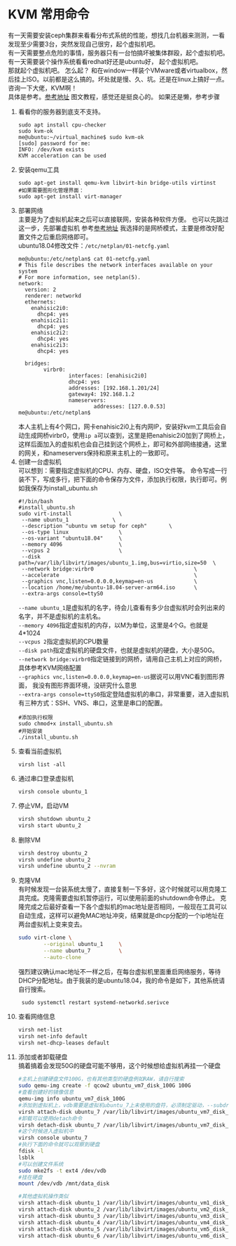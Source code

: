 KVM 常用命令
=====================
有一天需要安装ceph集群来看看分布式系统的性能，想找几台机器来测测，一看发现至少需要3台，突然发现自己很穷，起个虚拟机吧。  
有一天需要整点危险的事情，服务器只有一台怕搞坏被集体群殴，起个虚拟机吧。 
有一天需要装个操作系统看看redhat好还是ubuntu好， 起个虚拟机吧。  
那就起个虚拟机吧。  怎么起？ 和在window一样装个VMware或者virtualbox，然后挂上ISO。以前都是这么搞的。坏处就是慢、久、坑。还是在linux上搞好一点。  
咨询一下大佬，KVM啊！  
具体是参考。[参考地址](https://www.sysgeek.cn/install-configure-kvm-ubuntu-18-04/) 图文教程，感觉还是挺良心的。
如果还是懒，参考步骤
1. 看看你的服务器到底支不支持。
    ```
    sudo apt install cpu-checker
    sudo kvm-ok
    me@ubuntu:~/virtual_machine$ sudo kvm-ok
    [sudo] password for me:
    INFO: /dev/kvm exists
    KVM acceleration can be used
    ```
2. 安装qemu工具
    ```
    sudo apt-get install qemu-kvm libvirt-bin bridge-utils virtinst
    #如果需要图形化管理界面：
    sudo apt-get install virt-manager
    ```
3. 部署网络  
主要是为了虚拟机起来之后可以直接联网，安装各种软件方便。 也可以先跳过这一步，先部署虚拟机
参考[参考地址](https://segmentfault.com/a/1190000015418876) 
我选择的是网桥模式，主要是修改好配置文件之后重启网络即可。  
ubuntu18.04修改文件：`/etc/netplan/01-netcfg.yaml`
    ```
    me@ubuntu:/etc/netplan$ cat 01-netcfg.yaml
    # This file describes the network interfaces available on your system
    # For more information, see netplan(5).
    network:
      version: 2
      renderer: networkd
      ethernets:
        enahisic2i0:
          dhcp4: yes
        enahisic2i1:
          dhcp4: yes
        enahisic2i2:
          dhcp4: yes
        enahisic2i3:
          dhcp4: yes

      bridges:
            virbr0:
                    interfaces: [enahisic2i0]
                    dhcp4: yes
                    addresses: [192.168.1.201/24]
                    gateway4: 192.168.1.2
                    nameservers:
                            addresses: [127.0.0.53]
    me@ubuntu:/etc/netplan$
    ```
    本人主机上有4个网口，网卡enahisic2i0上有内网IP，安装好kvm工具后会自动生成网桥virbr0，使用`ip a`可以查到，这里是把enahisic2i0加到了网桥上，这样后面加入的虚拟机也会自己挂到这个网桥上，即可和外部网络接通，这里的网关，和nameservers保持和原来主机上的一致即可。  
4. 创建一台虚拟机   
可以想到：需要指定虚拟机的CPU、内存、硬盘，ISO文件等。  命令写成一行装不下，写成多行，把下面的命令保存为文件，添加执行权限，执行即可。例如我保存为install_ubuntu.sh
    ```
    #!/bin/bash
    #install_ubuntu.sh
    sudo virt-install               \
     --name ubuntu_1              \
     --description "ubuntu vm setup for ceph"       \
     --os-type linux                \
     --os-variant "ubuntu18.04"     \
     --memory 4096                  \
     --vcpus 2                      \
     --disk path=/var/lib/libvirt/images/ubuntu_1.img,bus=virtio,size=50  \
     --network bridge:virbr0                                \
     --accelerate                                           \
     --graphics vnc,listen=0.0.0.0,keymap=en-us             \
     --location /home/me/ubuntu-18.04-server-arm64.iso      \
     --extra-args console=ttyS0
    ```
    `--name ubuntu_1`是虚拟机的名字，待会儿查看有多少台虚拟机时会列出来的名字，并不是虚拟机的主机名。  
    `--memory 4096`指定虚拟机的内存，以M为单位，这里是4个G。也就是4*1024  
    `--vcpus 2`指定虚拟机的CPU数量  
    `--disk path`指定虚拟机的硬盘文件，也就是虚拟机的硬盘，大小是50G。  
    `--network bridge:virbr0`指定链接到的网桥，请用自己主机上对应的网桥，具体参考KVM网络配置  
    `--graphics vnc,listen=0.0.0.0,keymap=en-us`据说可以用VNC看到图形界面， 我没有图形界面环境，没研究什么意思  
    `--extra-args console=ttyS0`指定登陆虚拟机的串口，非常重要，进入虚拟机有三种方式：SSH、VNS、串口，这里是串口的配置。    
    ```
    #添加执行权限
    sudo chmod+x install_ubuntu.sh
    #开始安装
    ./install_ubuntu.sh
    ```
5. 查看当前虚拟机  
    ```
    virsh list -all
    ```
6. 通过串口登录虚拟机
    ```
    virsh console ubuntu_1  
    ```
7. 停止VM，启动VM 
    ```sh
    virsh shutdown ubuntu_2  
    virsh start ubuntu_2
    ```
8. 删除VM  
    ```sh
    virsh destroy ubuntu_2  
    virsh undefine ubuntu_2    
    virsh undefine ubuntu_2 --nvram
    ```
9. 克隆VM  
有时候发现一台装系统太慢了，直接复制一下多好，这个时候就可以用克隆工具完成。克隆需要虚拟机暂停运行，可以使用前面的shutdown命令停止。
克隆完成之后最好查看一下各个虚拟机的mac地址是否相同，一般现在工具可以自动生成，这样可以避免MAC地址冲突，结果就是dhcp分配的一个ip地址在两台虚拟机上变来变去。
    ```sh
    sudo virt-clone \
            --original ubuntu_1     \
            --name ubuntu_7         \
            --auto-clone

    ```
   强烈建议确认mac地址不一样之后，在每台虚拟机里面重启网络服务，等待DHCP分配地址。由于我装的是ubuntu18.04，我的命令是如下，其他系统请自行搜索。 
   ```
    sudo systemctl restart systemd-networkd.serivce
    ```
10. 查看网络信息
    ```sh
    virsh net-list
    virsh net-info default
    virsh net-dhcp-leases default
    ```
11. 添加或者卸载硬盘  
搞着搞着会发现50G的硬盘可能不够用，这个时候想给虚拟机再挂一个硬盘
    ```sh
    #主机上创建硬盘文件100G，也有其他类型的硬盘例如RAW，请自行搜索
    sudo qemu-img create -f qcow2 ubuntu_vm7_disk_100G 100G
    #查看创建好的镜像信息
    qemu-img info ubuntu_vm7_disk_100G
    #添加到虚拟机上，vdb需要是虚拟机ubuntu_7上未使用的盘符，必须制定驱动，--subdriver=qcow2，否则虚拟机里面看不到
    virsh attach-disk ubuntu_7 /var/lib/libvirt/images/ubuntu_vm7_disk_100G vdb --subdriver=qcow2
    #卸载可以使用detach命令
    virsh detach-disk ubuntu_7 /var/lib/libvirt/images/ubuntu_vm7_disk_100G
    #这个时候进入虚拟机中
    virsh console ubuntu_7
    #执行下面的命令就可以观察到硬盘
    fdisk -l
    lsblk
    #可以创建文件系统
    sudo mke2fs -t ext4 /dev/vdb
    #挂在硬盘
    mount /dev/vdb /mnt/data_disk
    
    #其他虚拟机操作类似
    virsh attach-disk ubuntu_1 /var/lib/libvirt/images/ubuntu_vm1_disk_100G vdb --subdriver=qcow2
    virsh attach-disk ubuntu_2 /var/lib/libvirt/images/ubuntu_vm2_disk_100G vdb --subdriver=qcow2
    virsh attach-disk ubuntu_3 /var/lib/libvirt/images/ubuntu_vm3_disk_100G vdb --subdriver=qcow2
    virsh attach-disk ubuntu_4 /var/lib/libvirt/images/ubuntu_vm4_disk_100G vdb --subdriver=qcow2
    virsh attach-disk ubuntu_5 /var/lib/libvirt/images/ubuntu_vm5_disk_100G vdb --subdriver=qcow2
    virsh attach-disk ubuntu_6 /var/lib/libvirt/images/ubuntu_vm6_disk_100G vdb --subdriver=qcow2
    ```